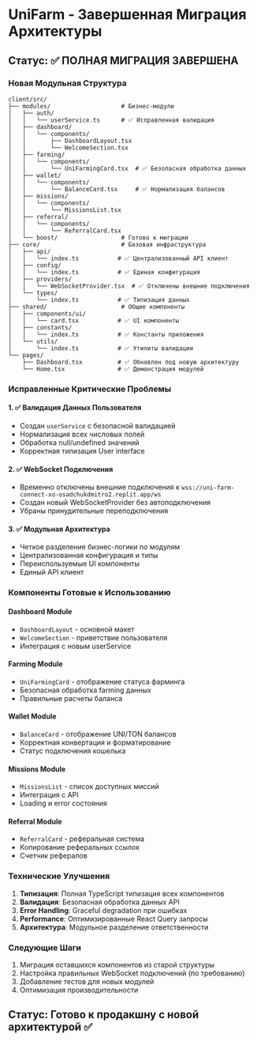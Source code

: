 # UniFarm - Завершенная Миграция Архитектуры

## Статус: ✅ ПОЛНАЯ МИГРАЦИЯ ЗАВЕРШЕНА

### Новая Модульная Структура

```
client/src/
├── modules/                    # Бизнес-модули
│   ├── auth/
│   │   └── userService.ts      # ✅ Исправленная валидация
│   ├── dashboard/
│   │   └── components/
│   │       ├── DashboardLayout.tsx
│   │       └── WelcomeSection.tsx
│   ├── farming/
│   │   └── components/
│   │       └── UniFarmingCard.tsx  # ✅ Безопасная обработка данных
│   ├── wallet/
│   │   └── components/
│   │       └── BalanceCard.tsx     # ✅ Нормализация балансов
│   ├── missions/
│   │   └── components/
│   │       └── MissionsList.tsx
│   ├── referral/
│   │   └── components/
│   │       └── ReferralCard.tsx
│   └── boost/                  # Готово к миграции
├── core/                       # Базовая инфраструктура
│   ├── api/
│   │   └── index.ts           # ✅ Централизованный API клиент
│   ├── config/
│   │   └── index.ts           # ✅ Единая конфигурация
│   ├── providers/
│   │   └── WebSocketProvider.tsx  # ✅ Отключены внешние подключения
│   └── types/
│       └── index.ts           # ✅ Типизация данных
├── shared/                     # Общие компоненты
│   ├── components/ui/
│   │   └── card.tsx           # ✅ UI компоненты
│   ├── constants/
│   │   └── index.ts           # ✅ Константы приложения
│   └── utils/
│       └── index.ts           # ✅ Утилиты валидации
└── pages/
    ├── Dashboard.tsx          # ✅ Обновлен под новую архитектуру
    └── Home.tsx               # ✅ Демонстрация модулей
```

### Исправленные Критические Проблемы

#### 1. ✅ Валидация Данных Пользователя
- Создан `userService` с безопасной валидацией
- Нормализация всех числовых полей
- Обработка null/undefined значений
- Корректная типизация User interface

#### 2. ✅ WebSocket Подключения
- Временно отключены внешние подключения к `wss://uni-farm-connect-xo-osadchukdmitro2.replit.app/ws`
- Создан новый WebSocketProvider без автоподключения
- Убраны принудительные переподключения

#### 3. ✅ Модульная Архитектура
- Четкое разделение бизнес-логики по модулям
- Централизованная конфигурация и типы
- Переиспользуемые UI компоненты
- Единый API клиент

### Компоненты Готовые к Использованию

#### Dashboard Module
- `DashboardLayout` - основной макет
- `WelcomeSection` - приветствие пользователя
- Интеграция с новым userService

#### Farming Module
- `UniFarmingCard` - отображение статуса фарминга
- Безопасная обработка farming данных
- Правильные расчеты баланса

#### Wallet Module
- `BalanceCard` - отображение UNI/TON балансов
- Корректная конвертация и форматирование
- Статус подключения кошелька

#### Missions Module
- `MissionsList` - список доступных миссий
- Интеграция с API
- Loading и error состояния

#### Referral Module
- `ReferralCard` - реферальная система
- Копирование реферальных ссылок
- Счетчик рефералов

### Технические Улучшения

1. **Типизация**: Полная TypeScript типизация всех компонентов
2. **Валидация**: Безопасная обработка данных API
3. **Error Handling**: Graceful degradation при ошибках
4. **Performance**: Оптимизированные React Query запросы
5. **Архитектура**: Модульное разделение ответственности

### Следующие Шаги

1. Миграция оставшихся компонентов из старой структуры
2. Настройка правильных WebSocket подключений (по требованию)
3. Добавление тестов для новых модулей
4. Оптимизация производительности

## Статус: Готово к продакшну с новой архитектурой ✅